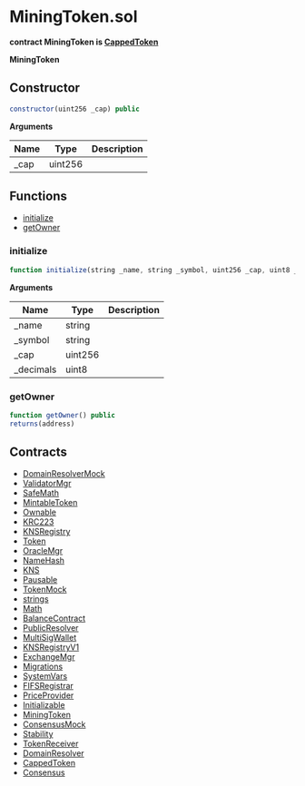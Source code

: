 ﻿# MiningToken.sol

**contract MiningToken is [CappedToken](CappedToken.md)**

**MiningToken**

## Constructor

```js
constructor(uint256 _cap) public
```

**Arguments**

| Name        | Type           | Description  |
| ------------- |------------- | -----|
| _cap | uint256 |  | 

## Functions

- [initialize](#initialize)
- [getOwner](#getowner)

### initialize

```js
function initialize(string _name, string _symbol, uint256 _cap, uint8 _decimals) public isInitializer
```

**Arguments**

| Name        | Type           | Description  |
| ------------- |------------- | -----|
| _name | string |  | 
| _symbol | string |  | 
| _cap | uint256 |  | 
| _decimals | uint8 |  | 

### getOwner

```js
function getOwner() public
returns(address)
```

## Contracts

- [DomainResolverMock](DomainResolverMock.md)
- [ValidatorMgr](ValidatorMgr.md)
- [SafeMath](SafeMath.md)
- [MintableToken](MintableToken.md)
- [Ownable](Ownable.md)
- [KRC223](KRC223.md)
- [KNSRegistry](KNSRegistry.md)
- [Token](Token.md)
- [OracleMgr](OracleMgr.md)
- [NameHash](NameHash.md)
- [KNS](KNS.md)
- [Pausable](Pausable.md)
- [TokenMock](TokenMock.md)
- [strings](strings.md)
- [Math](Math.md)
- [BalanceContract](BalanceContract.md)
- [PublicResolver](PublicResolver.md)
- [MultiSigWallet](MultiSigWallet.md)
- [KNSRegistryV1](KNSRegistryV1.md)
- [ExchangeMgr](ExchangeMgr.md)
- [Migrations](Migrations.md)
- [SystemVars](SystemVars.md)
- [FIFSRegistrar](FIFSRegistrar.md)
- [PriceProvider](PriceProvider.md)
- [Initializable](Initializable.md)
- [MiningToken](MiningToken.md)
- [ConsensusMock](ConsensusMock.md)
- [Stability](Stability.md)
- [TokenReceiver](TokenReceiver.md)
- [DomainResolver](DomainResolver.md)
- [CappedToken](CappedToken.md)
- [Consensus](Consensus.md)

